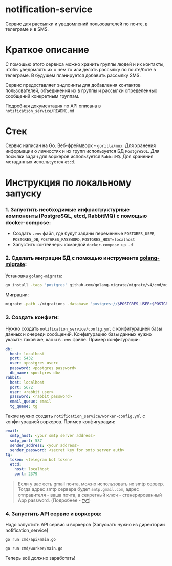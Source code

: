 # notification-service

Сервис для рассылки и уведомлений пользователей по почте, в телеграме и в SMS. 

# Краткое описание

С помощью этого сервиса можно хранить группы людей и их контакты, чтобы уведомлять их о чем то или делать рассылку по почте/боте в телеграме. В будущем планируется добавить рассылку SMS. 

Сервис предоставляет эндпоинты для добавления контактов пользователей, объединения их в группы и рассылки определенных сообщений конкретным группам.

Подробная документация по API описана в `notification_service/README.md`

# Стек

Сервис написан на Go. Веб-фреймворк - `gorilla/mux`.
Для хранения информации о личностях и их групп используется
БД `PostgreSQL`. Для посылки задач для воркеров используется `RabbitMQ`. Для хранения метаданных используется `etcd`.

# Инструкция по локальному запуску

### 1. Запустить необходимые инфраструктурные компоненты(PostgreSQL, etcd, RabbitMQ) с помощью docker-compose:
* Создать `.env` файл, где будут заданы переменные `POSTGRES_USER`, `POSTGRES_DB`, `POSTGRES_PASSWORD`, `POSTGRES_HOST=localhost`
* Запустить контейнеры командой `docker-compose up -d`

### 2. Сделать миграции БД с помощью инструмента [golang-migrate](https://github.com/golang-migrate/migrate):

Установка `golang-migrate`:
```bash
go install -tags 'postgres' github.com/golang-migrate/migrate/v4/cmd/migrate@latest
```

Миграции:
```bash
migrate -path ./migrations -database "postgres://$POSTGRES_USER:$POSTGRES_PASSWORD@$POSTGRES_HOST:5432/$POSTGRES_DB?sslmode=disable" up
```

### 3. Создать конфиги:
Нужно создать `notification_service/config.yml` с конфигурацией базы данных и очереди сообщений. Конфигурацию базы данных нужно
указать такой же, как и в `.env` файле.
Пример конфигурации:

```yaml
db:
  host: localhost
  port: 5432
  user: <postgres user>
  password: <postgres password>
  db_name: <postgres db>
rabbit:
  host: localhost
  port: 5672
  user: <rabbit user>
  password: <rabbit password>
  email_queue: email
  tg_queue: tg
```

Также нужно создать `notification_service/worker-config.yml` с конфигурацией воркеров. Пример конфигурации:

```yaml
email:
  smtp_host: <your smtp server address>
  smtp_port: 587
  sender_address: <your address>
  sender_password: <secret key for smtp server auth>
tg:
  token: <telegram bot token>
  etcd:
    host: localhost
    port: 2379
```
> Если у вас есть gmail почта, можно использовать их smtp сервер. Тогда адрес smtp сервера будет `smtp.gmail.com`, адрес отправителя - ваша почта, а секретный ключ - сгенерированный App password. (Подробнее - [тут](https://support.google.com/mail/answer/185833?hl=en))

### 4. Запустить API сервис и воркеров:

Надо запустить API сервис и воркеров (Запускать нужно из директории notification_service)

```
go run cmd/api/main.go
```

```
go run cmd/worker/main.go
```

Теперь всё должно заработать!
